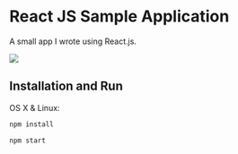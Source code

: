 # React JS Sample Application
A small app I wrote using React.js.

![](header.png)

## Installation and Run

OS X & Linux:

```sh
npm install
```
```sh
npm start
```
